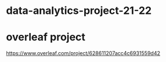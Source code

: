 # data-analytics-project-21-22
# overleaf project
https://www.overleaf.com/project/628611207acc4c6931559d42

